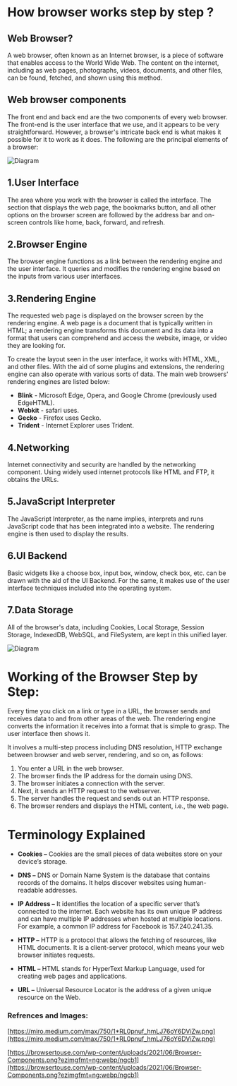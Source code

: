 # How browser works step by step ?
## Web Browser?
A web browser, often known as an Internet browser, is a piece of software that enables access to the World Wide Web. The content on the internet, including as web pages, photographs, videos, documents, and other files, can be found, fetched, and shown using this method.
## Web browser components
The front end and back end are the two components of every web browser. The front-end is the user interface that we use, and it appears to be very straightforward. However, a browser's intricate back end is what makes it possible for it to work as it does. The following are the principal elements of a browser:

![Diagram](https://miro.medium.com/max/750/1*RL0pnuf_hmLJ76oY6DViZw.png)

## 1.User Interface
The area where you work with the browser is called the interface. The section that displays the web page, the bookmarks button, and all other options on the browser screen are followed by the address bar and on-screen controls like home, back, forward, and refresh.

## 2.Browser Engine
The browser engine functions as a link between the rendering engine and the user interface. It queries and modifies the rendering engine based on the inputs from various user interfaces.

## 3.Rendering Engine
The requested web page is displayed on the browser screen by the rendering engine. A web page is a document that is typically written in HTML; a rendering engine transforms this document and its data into a format that users can comprehend and access the website, image, or video they are looking for.

To create the layout seen in the user interface, it works with HTML, XML, and other files. With the aid of some plugins and extensions, the rendering engine can also operate with various sorts of data. The main web browsers' rendering engines are listed below:

* **Blink**    - Microsoft Edge, Opera, and Google Chrome (previously used EdgeHTML).
* **Webkit**   - safari uses.
* **Gecko**  - Firefox uses Gecko.
* **Trident** - Internet Explorer uses Trident.

## 4.Networking
Internet connectivity and security are handled by the networking component. Using widely used internet protocols like HTML and FTP, it obtains the URLs.

## 5.JavaScript Interpreter
The JavaScript Interpreter, as the name implies, interprets and runs JavaScript code that has been integrated into a website. The rendering engine is then used to display the results.

## 6.UI Backend
Basic widgets like a choose box, input box, window, check box, etc. can be drawn with the aid of the UI Backend. For the same, it makes use of the user interface techniques included into the operating system.

## 7.Data Storage
All of the browser's data, including Cookies, Local Storage, Session Storage, IndexedDB, WebSQL, and FileSystem, are kept in this unified layer.

![Diagram](
https://browsertouse.com/wp-content/uploads/2021/06/Browser-Components.png?ezimgfmt=ng:webp/ngcb1)

# Working of the Browser Step by Step:
Every time you click on a link or type in a URL, the browser sends and receives data to and from other areas of the web. The rendering engine converts the information it receives into a format that is simple to grasp. The user interface then shows it.

It involves a multi-step process including DNS resolution, HTTP exchange between browser and web server, rendering, and so on, as follows:

1. You enter a URL in the web browser.
2. The browser finds the IP address for the domain using DNS.
3. The browser initiates a connection with the server.
4. Next, it sends an HTTP request to the webserver.
5. The server handles the request and sends out an HTTP response.
6. The browser renders and displays the HTML content, i.e., the web page.

# Terminology Explained

* **Cookies –** Cookies are the small pieces of data websites store on your device’s storage.

* **DNS –** DNS or Domain Name System is the database that contains records of the domains. It helps discover websites using human-readable addresses.

* **IP Address –**  It identifies the location of a specific server that’s connected to the internet. Each website has its own unique IP address and can have multiple IP addresses when hosted at multiple locations. For example, a common IP address for Facebook is 157.240.241.35.

* **HTTP –** HTTP is a protocol that allows the fetching of resources, like HTML documents. It is a client-server protocol, which means your web browser initiates requests.

* **HTML –**  HTML stands for HyperText Markup Language, used for creating web pages and applications.

* **URL –** Universal Resource Locator is the address of a given unique resource on the Web.

### Refrences and Images:
[https://miro.medium.com/max/750/1*RL0pnuf_hmLJ76oY6DViZw.png](https://miro.medium.com/max/750/1*RL0pnuf_hmLJ76oY6DViZw.png)

[https://browsertouse.com/wp-content/uploads/2021/06/Browser-Components.png?ezimgfmt=ng:webp/ngcb1](https://browsertouse.com/wp-content/uploads/2021/06/Browser-Components.png?ezimgfmt=ng:webp/ngcb1)



